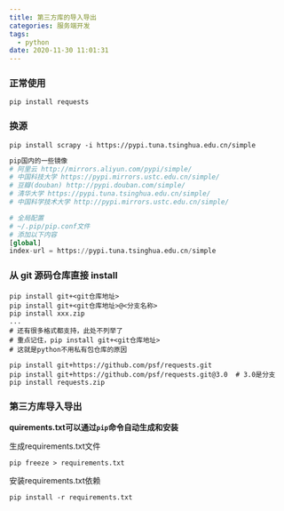 ```yaml
---
title: 第三方库的导入导出
categories: 服务端开发
tags:
  - python
date: 2020-11-30 11:01:31
---
```


### 正常使用

```
pip install requests
```

### 换源

```
pip install scrapy -i https://pypi.tuna.tsinghua.edu.cn/simple
```

```python
pip国内的一些镜像
# 阿里云 http://mirrors.aliyun.com/pypi/simple/ 
# 中国科技大学 https://pypi.mirrors.ustc.edu.cn/simple/ 
# 豆瓣(douban) http://pypi.douban.com/simple/ 
# 清华大学 https://pypi.tuna.tsinghua.edu.cn/simple/ 
# 中国科学技术大学 http://pypi.mirrors.ustc.edu.cn/simple/
```

```python
# 全局配置
# ~/.pip/pip.conf文件
# 添加以下内容
[global]
index-url = https://pypi.tuna.tsinghua.edu.cn/simple
```

### 从 git 源码仓库直接 install 

```
pip install git+<git仓库地址>
pip install git+<git仓库地址>@<分支名称>
pip install xxx.zip
...
# 还有很多格式都支持，此处不列举了
# 重点记住，pip install git+<git仓库地址>
# 这就是python不用私有包仓库的原因
```

```
pip install git+https://github.com/psf/requests.git
pip install git+https://github.com/psf/requests.git@3.0  # 3.0是分支
pip install requests.zip
```

### 第三方库导入导出

**quirements.txt可以通过`pip`命令自动生成和安装**

生成requirements.txt文件

```
pip freeze > requirements.txt
```

安装requirements.txt依赖

```
pip install -r requirements.txt
```

